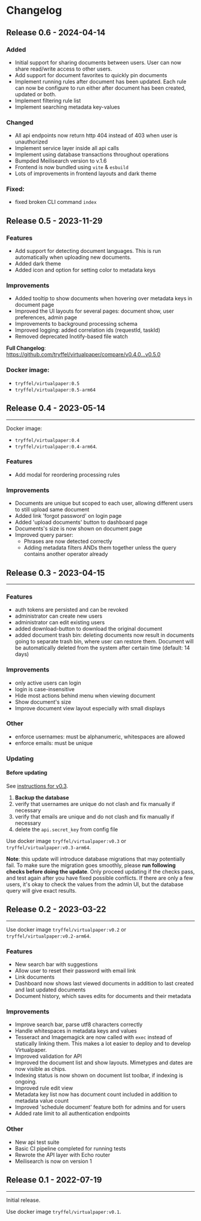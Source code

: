 # Changelog

## Release 0.6 - 2024-04-14

### Added
- Initial support for sharing documents between users. User can now share read/write access to other users.
- Add support for document favorites to quickly pin documents
- Implement running rules after document has been updated. Each rule can now be configure to run either after document has been created, updated or both.
- Implement filtering rule list
- Implement searching metadata key-values

### Changed
- All api endpoints now return http 404 instead of 403 when user is unauthorized
- Implement service layer inside all api calls
- Implement using database transactions throughout operations
- Bumpded Meilisearch version to v.1.6
- Frontend is now bundled using `vite` & `esbuild`
- Lots of improvements in frontend layouts and dark theme

### Fixed:
- fixed broken CLI command `index`


## Release 0.5 - 2023-11-29

### Features
- Add support for detecting document languages. This is run automatically when uploading new documents.
- Added dark theme
- Added icon and option for setting color to metadata keys

### Improvements
- Added tooltip to show documents when hovering over metadata keys in document page
- Improved the UI layouts for several pages: document show, user preferences, admin page
- Improvements to background processing schema
- Improved logging: added correlation ids (requestId, taskId)
- Removed deprecated Inotify-based file watch


**Full Changelog**: https://github.com/tryffel/virtualpaper/compare/v0.4.0...v0.5.0


### Docker image:

- `tryffel/virtualpaper:0.5`
- `tryffel/virtualpaper:0.5-arm64`


## Release 0.4 - 2023-05-14
---

Docker image:
- `tryffel/virtualpaper:0.4`
- `tryffel/virtualpaper:0.4-arm64`.

### Features
- Add modal for reordering processing rules

### Improvements
- Documents are unique but scoped to each user, allowing different users to still upload same document
- Added link 'forgot password' on login page
- Added 'upload documents' button to dashboard page
- Documents's size is now shown on document page
- Improved query parser:
    - Phrases are now detected correctly
    - Adding metadata filters ANDs them together unless the query contains another operator already


## Release 0.3 - 2023-04-15
---


### Features
- auth tokens are persisted and can be revoked
- administrator can create new users
- administrator can edit existing users
- added download-button to download the original document
- added document trash bin: deleting documents now result in documents going to separate trash bin, where user can restore them. Document will be automatically deleted from the system after certain time (default: 14 days)

### Improvements
- only active users can login
- login is case-insensitive
- Hide most actions behind menu when viewing document
- Show document's size
- Improve document view layout especially with small displays


### Other
- enforce usernames: must be alphanumeric, whitespaces are allowed
- enforce emails: must be unique


### Updating

#### Before updating

See [instructions for v0.3](/more/v0.3-checks/#updating-to-v0.3).

1. **Backup the database**
1. verify that usernames are unique do not clash and fix manually if necessary
1. verify that emails are unique and do not clash and fix manually if necessary
1. delete the `api.secret_key` from config file

Use docker image `tryffel/virtualpaper:v0.3` or `tryffel/virtualpaper:v0.3-arm64`.


**Note**: this update will introduce database migrations that may potentially fail.
To make sure the migration goes smoothly, please **run following checks before doing the update**.
Only proceed updating if the checks pass, and test again after you have fixed possible conflicts.
If there are only a few users, it's okay to check the values from the admin UI, but the database query
will give exact results.


## Release 0.2 - 2023-03-22
---

Use docker image `tryffel/virtualpaper:v0.2` or `tryffel/virtualpaper:v0.2-arm64`.


### Features
- New search bar with suggestions
- Allow user to reset their password with email link
- Link documents
- Dashboard now shows last viewed documents in addition to last created and last updated documents
- Document history, which saves edits for documents and their metadata

### Improvements
- Improve search bar, parse utf8 characters correctly
- Handle whitespaces in metadata keys and values
- Tesseract and Imagemagick are now called with `exec` instead of statically linking them. This makes a lot easier to deploy and to develop Virtualpaper.
- Improved validation for API
- Improved the document list and show layouts. Mimetypes and dates are now visible as chips.
- Indexing status is now shown on document list toolbar, if indexing is ongoing.
- Improved rule edit view
- Metadata key list now has document count included in addition to metadata value count
- Improved 'schedule document' feature both for admins and for users
- Added rate limit to all authentication endpoints

### Other
- New api test suite
- Basic CI pipeline completed for running tests
- Rewrote the API layer with Echo router
- Meilisearch is now on version 1


## Release 0.1 - 2022-07-19
---

Initial release.

Use docker image `tryffel/virtualpaper:v0.1`.
